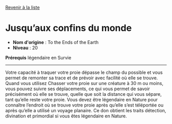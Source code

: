[Revenir à la liste](..)

# Jusqu’aux confins du monde

 * **Nom d'origine** : To the Ends of the Earth
 * **Niveau** : 20


<p><strong>Prérequis</strong> légendaire en Survie</p>
<hr>
<p>Votre capacité à traquer votre proie dépasse le champ du possible et vous permet de remonter sa trace et de prévoir avec facilité où elle se trouve. Quand vous utilisez Chasser votre proie sur une créature à 30 m ou moins, vous pouvez suivre ses déplacements, ce qui vous permet de savoir précisément où elle se trouve, quelle que soit la distance qui vous sépare, tant qu’elle reste votre proie. Vous devez être légendaire en Nature pour connaître l’endroit où se trouve votre proie après qu’elle s’est téléportée ou après qu’elle a utilisé un voyage planaire. Ce don obtient les traits détection, divination et primordial si vous êtes légendaire en Nature.</p>
